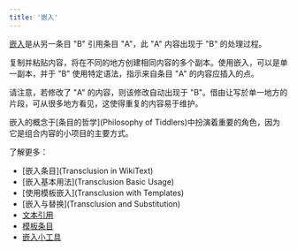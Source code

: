 ```yaml
---
title: '嵌入'
---
```


[嵌入](https://en.wikipedia.org/wiki/Transclusion)是从另一条目 "B" 引用条目 "A"，此 "A" 内容出现于 "B" 的处理过程。

复制并粘贴内容，将在不同的地方创建相同内容的多个副本。使用嵌入，可以是单一副本，并于 "B" 使用特定语法，指示来自条目 "A" 的内容应插入的点。

请注意，若修改了 "A" 的内容，则该修改自动出现于 "B"。借由让写於单一地方的片段，可从很多地方看见，这使得重复的内容易于维护。

嵌入的概念于[条目的哲学](Philosophy of Tiddlers)中扮演着重要的角色，因为它是组合内容的小项目的主要方式。

了解更多：

* [嵌入条目](Transclusion in WikiText)
* [嵌入基本用法](Transclusion Basic Usage)
* [使用模板嵌入](Transclusion with Templates)
* [嵌入与替换](Transclusion and Substitution)
* [文本引用](TextReference)
* [模板条目](TemplateTiddlers)
* [嵌入小工具](TranscludeWidget)

